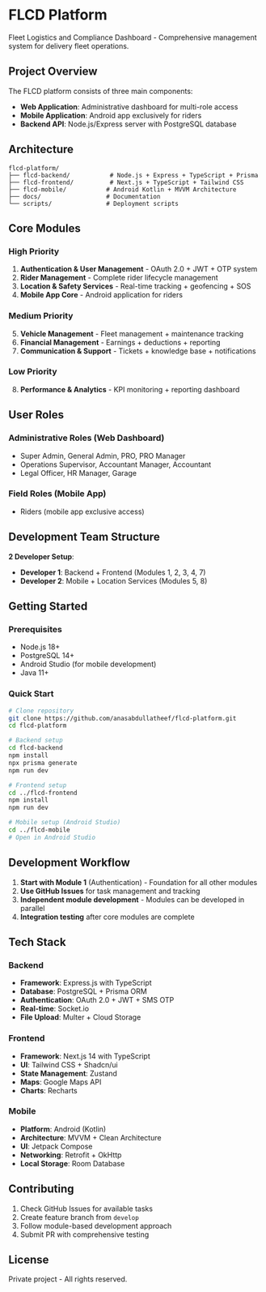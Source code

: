 # FLCD Platform

Fleet Logistics and Compliance Dashboard - Comprehensive management system for delivery fleet operations.

## Project Overview

The FLCD platform consists of three main components:
- **Web Application**: Administrative dashboard for multi-role access
- **Mobile Application**: Android app exclusively for riders
- **Backend API**: Node.js/Express server with PostgreSQL database

## Architecture

```
flcd-platform/
├── flcd-backend/           # Node.js + Express + TypeScript + Prisma
├── flcd-frontend/          # Next.js + TypeScript + Tailwind CSS
├── flcd-mobile/           # Android Kotlin + MVVM Architecture
├── docs/                  # Documentation
└── scripts/               # Deployment scripts
```

## Core Modules

### High Priority
1. **Authentication & User Management** - OAuth 2.0 + JWT + OTP system
2. **Rider Management** - Complete rider lifecycle management
3. **Location & Safety Services** - Real-time tracking + geofencing + SOS
4. **Mobile App Core** - Android application for riders

### Medium Priority  
5. **Vehicle Management** - Fleet management + maintenance tracking
6. **Financial Management** - Earnings + deductions + reporting
7. **Communication & Support** - Tickets + knowledge base + notifications

### Low Priority
8. **Performance & Analytics** - KPI monitoring + reporting dashboard

## User Roles

### Administrative Roles (Web Dashboard)
- Super Admin, General Admin, PRO, PRO Manager
- Operations Supervisor, Accountant Manager, Accountant
- Legal Officer, HR Manager, Garage

### Field Roles (Mobile App)
- Riders (mobile app exclusive access)

## Development Team Structure

**2 Developer Setup**:
- **Developer 1**: Backend + Frontend (Modules 1, 2, 3, 4, 7)
- **Developer 2**: Mobile + Location Services (Modules 5, 8)

## Getting Started

### Prerequisites
- Node.js 18+
- PostgreSQL 14+
- Android Studio (for mobile development)
- Java 11+

### Quick Start
```bash
# Clone repository
git clone https://github.com/anasabdullatheef/flcd-platform.git
cd flcd-platform

# Backend setup
cd flcd-backend
npm install
npx prisma generate
npm run dev

# Frontend setup  
cd ../flcd-frontend
npm install
npm run dev

# Mobile setup (Android Studio)
cd ../flcd-mobile
# Open in Android Studio
```

## Development Workflow

1. **Start with Module 1** (Authentication) - Foundation for all other modules
2. **Use GitHub Issues** for task management and tracking
3. **Independent module development** - Modules can be developed in parallel
4. **Integration testing** after core modules are complete

## Tech Stack

### Backend
- **Framework**: Express.js with TypeScript
- **Database**: PostgreSQL + Prisma ORM
- **Authentication**: OAuth 2.0 + JWT + SMS OTP
- **Real-time**: Socket.io
- **File Upload**: Multer + Cloud Storage

### Frontend
- **Framework**: Next.js 14 with TypeScript  
- **UI**: Tailwind CSS + Shadcn/ui
- **State Management**: Zustand
- **Maps**: Google Maps API
- **Charts**: Recharts

### Mobile
- **Platform**: Android (Kotlin)
- **Architecture**: MVVM + Clean Architecture
- **UI**: Jetpack Compose
- **Networking**: Retrofit + OkHttp
- **Local Storage**: Room Database

## Contributing

1. Check GitHub Issues for available tasks
2. Create feature branch from `develop`
3. Follow module-based development approach  
4. Submit PR with comprehensive testing

## License

Private project - All rights reserved.
